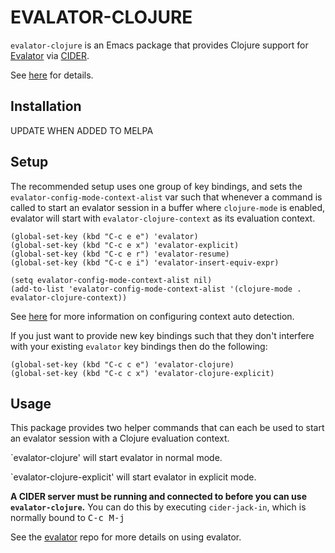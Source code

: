 # EVALATOR-CLOJURE #

```evalator-clojure``` is an Emacs package that provides Clojure
support for [Evalator](https://github.com/seanirby/evalator) via
[CIDER](https://github.com/clojure-emacs/cider).

See [here](https://github.com/seanirby/evalator) for details.

## Installation ##

UPDATE WHEN ADDED TO MELPA

## Setup ##

The recommended setup uses one group of key bindings, and sets the
```evalator-config-mode-context-alist``` var such that whenever a
command is called to start an evalator session in a buffer where
```clojure-mode``` is enabled, evalator will start with
```evalator-clojure-context``` as its evaluation context.

```
(global-set-key (kbd "C-c e e") 'evalator)
(global-set-key (kbd "C-c e x") 'evalator-explicit)
(global-set-key (kbd "C-c e r") 'evalator-resume)
(global-set-key (kbd "C-c e i") 'evalator-insert-equiv-expr)

(setq evalator-config-mode-context-alist nil)
(add-to-list 'evalator-config-mode-context-alist '(clojure-mode . evalator-clojure-context))
``` 

See
[here](https://github.com/seanirby/evalator#setup-auto-detect-context)
for more information on configuring context auto detection.

If you just want to provide new key bindings such that they don't interfere with
your existing ```evalator``` key bindings then do the following:

```
(global-set-key (kbd "C-c c e") 'evalator-clojure)
(global-set-key (kbd "C-c c x") 'evalator-clojure-explicit)
```

## Usage ##

This package provides two helper commands that can each be used to
start an evalator session with a Clojure evaluation context.

`evalator-clojure' will start evalator in normal mode.

`evalator-clojure-explicit' will start evalator in explicit mode.

**A CIDER server must be running and connected to before you can use
```evalator-clojure```.** You can do this by executing
```cider-jack-in```, which is normally bound to <kbd>C-c M-j</kbd>

See the [evalator](https://github.com/seanirby/evalator) repo for more
details on using evalator.
